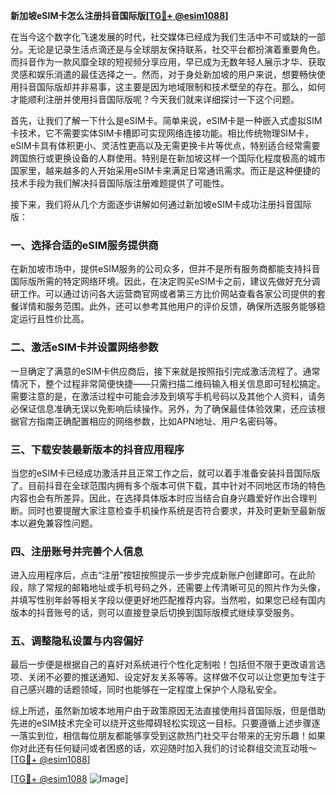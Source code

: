 **新加坡eSIM卡怎么注册抖音国际版[[TG💪+ @esim1088](https://t.me/s/esim1088)]**

在当今这个数字化飞速发展的时代，社交媒体已经成为我们生活中不可或缺的一部分。无论是记录生活点滴还是与全球朋友保持联系，社交平台都扮演着重要角色。而抖音作为一款风靡全球的短视频分享应用，早已成为无数年轻人展示才华、获取灵感和娱乐消遣的最佳选择之一。然而，对于身处新加坡的用户来说，想要畅快使用抖音国际版却并非易事，这主要是因为地域限制和技术壁垒的存在。那么，如何才能顺利注册并使用抖音国际版呢？今天我们就来详细探讨一下这个问题。

首先，让我们了解一下什么是eSIM卡。简单来说，eSIM卡是一种嵌入式虚拟SIM卡技术，它不需要实体SIM卡槽即可实现网络连接功能。相比传统物理SIM卡，eSIM卡具有体积更小、灵活性更高以及无需更换卡片等优点，特别适合经常需要跨国旅行或更换设备的人群使用。特别是在新加坡这样一个国际化程度极高的城市国家里，越来越多的人开始采用eSIM卡来满足日常通讯需求。而正是这种便捷的技术手段为我们解决抖音国际版注册难题提供了可能性。

接下来，我们将从几个方面逐步讲解如何通过新加坡eSIM卡成功注册抖音国际版：

### 一、选择合适的eSIM服务提供商

在新加坡市场中，提供eSIM服务的公司众多，但并不是所有服务商都能支持抖音国际版所需的特定网络环境。因此，在决定购买eSIM卡之前，建议先做好充分调研工作。可以通过访问各大运营商官网或者第三方比价网站查看各家公司提供的套餐详情和服务范围。此外，还可以参考其他用户的评价反馈，确保所选服务能够稳定运行且性价比高。

### 二、激活eSIM卡并设置网络参数

一旦确定了满意的eSIM卡供应商后，接下来就是按照指引完成激活流程了。通常情况下，整个过程非常简便快捷——只需扫描二维码输入相关信息即可轻松搞定。需要注意的是，在激活过程中可能会涉及到填写手机号码以及其他个人资料，请务必保证信息准确无误以免影响后续操作。另外，为了确保最佳体验效果，还应该根据官方指南正确配置相应的网络参数，比如APN地址、用户名密码等。

### 三、下载安装最新版本的抖音应用程序

当您的eSIM卡已经成功激活并且正常工作之后，就可以着手准备安装抖音国际版了。目前抖音在全球范围内拥有多个版本可供下载，其中针对不同地区市场的特色内容也会有所差异。因此，在选择具体版本时应当结合自身兴趣爱好作出合理判断。同时也要提醒大家注意检查手机操作系统是否符合要求，并及时更新至最新版本以避免兼容性问题。

### 四、注册账号并完善个人信息

进入应用程序后，点击“注册”按钮按照提示一步步完成新账户创建即可。在此阶段，除了常规的邮箱地址或手机号码之外，还需要上传清晰可见的照片作为头像，并填写性别年龄等相关字段以便更好地匹配推荐内容。当然啦，如果您已经有国内版本的抖音账号的话，则可以直接登录后切换到国际版模式继续享受服务。

### 五、调整隐私设置与内容偏好

最后一步便是根据自己的喜好对系统进行个性化定制啦！包括但不限于更改语言选项、关闭不必要的推送通知、设定好友关系等等。这样做不仅可以让您更加专注于自己感兴趣的话题领域，同时也能够在一定程度上保护个人隐私安全。

综上所述，虽然新加坡本地用户由于政策原因无法直接使用抖音国际版，但是借助先进的eSIM技术完全可以绕开这些障碍轻松实现这一目标。只要遵循上述步骤逐一落实到位，相信每位朋友都能够享受到这款热门社交平台带来的无穷乐趣！如果你对此还有任何疑问或者困惑的话，欢迎随时加入我们的讨论群组交流互动哦～[[TG💪+ @esim1088](https://t.me/s/esim1088)]

[[TG💪+ @esim1088](https://t.me/s/esim1088) ![Image](https://i.postimg.cc/4NQfJmqS/Snipaste-2025-05-13-00-14-12.png)]